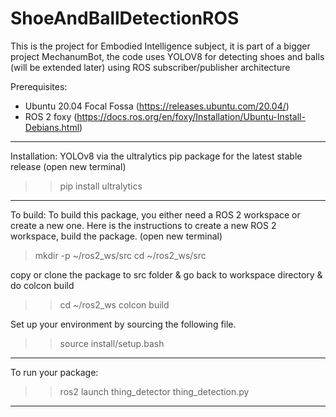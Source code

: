# ShoeAndBallDetectionROS

This is the project for Embodied Intelligence subject, it is part of a bigger project MechanumBot, the code uses YOLOV8 for detecting shoes and balls (will be extended later) using ROS subscriber/publisher architecture

Prerequisites:
 * Ubuntu 20.04 Focal Fossa (https://releases.ubuntu.com/20.04/)
 * ROS 2 foxy (https://docs.ros.org/en/foxy/Installation/Ubuntu-Install-Debians.html)
 ----------------------------------------------------------------------------------------------------------------------------
Installation:
 YOLOv8 via the ultralytics pip package for the latest stable release 
 (open new terminal)
 >> pip install ultralytics
 ----------------------------------------------------------------------------------------------------------------------------
To build:
   To build this package, you either need a ROS 2 workspace or create a new one. Here is the instructions to create a new ROS 2 workspace, build the package.
    (open new terminal)
 > mkdir -p ~/ros2_ws/src 
 > cd  ~/ros2_ws/src

copy or clone the package to src folder & go back to workspace directory & do colcon build
>>cd  ~/ros2_ws
>> colcon build

Set up your environment by sourcing the following file.

>> source install/setup.bash
------------------------------------------------------------------------------------------------------------------------------
To run your package:

>> ros2 launch thing_detector thing_detection.py

------------------------------------------------------------------------------------------------------------------------------




